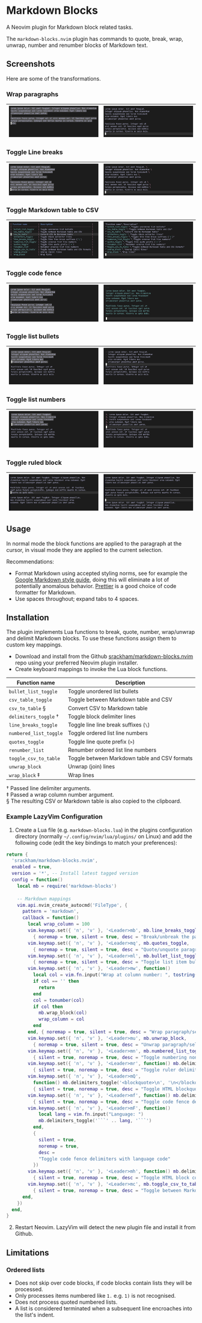 # Markdown Blocks

A Neovim plugin for Markdown block related tasks.

The `markdown-blocks.nvim` plugin has commands to quote, break, wrap, unwrap, number and renumber blocks of Markdown text.

## Screenshots

Here are some of the transformations.

### Wrap paragraphs

| ![Alt text](screenshots/image1.png) | ![Alt text](screenshots/image2.png) |
| ----------------------------------- | ----------------------------------- |

### Toggle Line breaks

| ![Alt text](screenshots/image3.png) | ![Alt text](screenshots/image4.png) |
| ----------------------------------- | ----------------------------------- |

### Toggle Markdown table to CSV

| ![Alt text](screenshots/image5.png) | ![Alt text](screenshots/image6.png) |
| ----------------------------------- | ----------------------------------- |

### Toggle code fence

| ![Alt text](screenshots/image7.png) | ![Alt text](screenshots/image8.png) |
| ----------------------------------- | ----------------------------------- |

### Toggle list bullets

| ![Alt text](screenshots/image9.png) | ![Alt text](screenshots/image10.png) |
| ----------------------------------- | ------------------------------------ |

### Toggle list numbers

| ![Alt text](screenshots/image11.png) | ![Alt text](screenshots/image12.png) |
| ------------------------------------ | ------------------------------------ |

### Toggle ruled block

| ![Alt text](screenshots/image13.png) | ![Alt text](screenshots/image14.png) |
| ------------------------------------ | ------------------------------------ |

## Usage

In normal mode the block functions are applied to the paragraph at the cursor, in visual mode they are applied to the current selection.

Recommendations:

- Format Markdown using accepted styling norms, see for example the [Google Markdown style guide](https://google.github.io/styleguide/docguide/style.html), doing this will eliminate a lot of potentially anomalous behavior. [Prettier](https://prettier.io/) is a good choice of code formatter for Markdown.
- Use spaces throughout; expand tabs to 4 spaces.

## Installation

The plugin implements Lua functions to break, quote, number, wrap/unwrap and delimit Markdown blocks. To use these functions assign them to custom key mappings.

- Download and install from the Github [srackham/markdown-blocks.nvim](https://github.com/srackham/markdown-blocks.nvim) repo using your preferred Neovim plugin installer.
- Create keyboard mappings to invoke the Lua block functions.

| Function name          | Description                                   |
| ---------------------- | --------------------------------------------- |
| `bullet_list_toggle`   | Toggle unordered list bullets                 |
| `csv_table_toggle`     | Toggle between Markdown table and CSV         |
| `csv_to_table` §       | Convert CSV to Markdown table                 |
| `delimiters_toggle` †  | Toggle block delimiter lines                  |
| `line_breaks_toggle`   | Toggle line line break suffixes (`\`)         |
| `numbered_list_toggle` | Toggle ordered list line numbers              |
| `quotes_toggle`        | Toggle line quote prefix (`>`)                |
| `renumber_list`        | Renumber ordered list line numbers            |
| `toggle_csv_to_table`  | Toggle between Markdown table and CSV formats |
| `unwrap_block`         | Unwrap (join) lines                           |
| `wrap_block` ‡         | Wrap lines                                    |

† Passed line delimiter arguments. \
‡ Passed a wrap column number argument. \
§ The resulting CSV or Markdown table is also copied to the clipboard.

### Example LazyVim Configuration

1. Create a Lua file (e.g. `markdown-blocks.lua`) in the plugins configuration directory (normally `~/.config/nvim/lua/plugins/` on Linux) and add the following code (edit the key bindings to match your preferences):

````lua
return {
  'srackham/markdown-blocks.nvim',
  enabled = true,
  version = '*', -- Install latest tagged version
  config = function()
    local mb = require('markdown-blocks')

    -- Markdown mappings
    vim.api.nvim_create_autocmd('FileType', {
      pattern = 'markdown',
      callback = function()
        local wrap_column = 100
        vim.keymap.set({ 'n', 'v' }, '<Leader>mb', mb.line_breaks_toggle,
          { noremap = true, silent = true, desc = "Break/unbreak the paragraph/selection at the cursor" })
        vim.keymap.set({ 'n', 'v' }, '<Leader>mq', mb.quotes_toggle,
          { noremap = true, silent = true, desc = "Quote/unquote paragraph/selection at the cursor" })
        vim.keymap.set({ 'n', 'v' }, '<Leader>ml', mb.bullet_list_toggle,
          { noremap = true, silent = true, desc = "Toggle list item bullets in paragraph/selection at the cursor" })
        vim.keymap.set({ 'n', 'v' }, '<Leader>mw', function()
          local col = vim.fn.input("Wrap at column number: ", tostring(wrap_column))
          if col == '' then
            return
          end
          col = tonumber(col)
          if col then
            mb.wrap_block(col)
            wrap_column = col
          end
        end, { noremap = true, silent = true, desc = "Wrap paragraph/selection" })
        vim.keymap.set({ 'n', 'v' }, '<Leader>mu', mb.unwrap_block,
          { noremap = true, silent = true, desc = "Unwrap paragraph/selection" })
        vim.keymap.set({ 'n', 'v' }, '<Leader>mn', mb.numbered_list_toggle,
          { silent = true, noremap = true, desc = "Toggle numbering non-indented lines" })
        vim.keymap.set({ 'n', 'v' }, '<Leader>mr', function() mb.delimiters_toggle('___', '___') end,
          { silent = true, noremap = true, desc = "Toggle ruler delimiters" })
        vim.keymap.set({ 'n', 'v' }, '<Leader>mQ',
          function() mb.delimiters_toggle('<blockquote>\n', '\n</blockquote>') end,
          { silent = true, noremap = true, desc = "Toggle HTML blockquote delimiters" })
        vim.keymap.set({ 'n', 'v' }, '<Leader>mf', function() mb.delimiters_toggle('```', '```') end,
          { silent = true, noremap = true, desc = "Toggle code fence delimiters" })
        vim.keymap.set({ 'n', 'v' }, '<Leader>mF', function()
            local lang = vim.fn.input("Language: ")
            mb.delimiters_toggle('```' .. lang, '```')
          end,
          {
            silent = true,
            noremap = true,
            desc =
            "Toggle code fence delimiters with language code"
          })
        vim.keymap.set({ 'n', 'v' }, '<Leader>mh', function() mb.delimiters_toggle('<!--', '-->') end,
          { silent = true, noremap = true, desc = "Toggle HTML block comment delimiters" })
        vim.keymap.set({ 'n', 'v' }, '<Leader>mc', mb.toggle_csv_to_table,
          { silent = true, noremap = true, desc = "Toggle between Markdown table and CSV" })
      end,
    })
  end,
}
````

2. Restart Neovim. LazyVim will detect the new plugin file and install it from Github.

## Limitations

### Ordered lists

- Does not skip over code blocks, if code blocks contain lists they will be processed.
- Only processes items numbered like `1.` e.g. `1)` is not recognised.
- Does not process quoted numbered lists.
- A list is considered terminated when a subsequent line encroaches into the list's indent.

<!--
## Todo

- Write tests (use the digraph-picker.nvim tests as a model).

## Test paragraphs

Lorem ipsum dolor. Sit amet feugiat. Integer aliquam phasellus. Non
elementum taciti suspendisse sed lorem tincidunt urna euismod. Eget
libero mus ullamcorper phasellus amet purus.

---

Facilisis fusce purus. Integer vel ut orci aenean est. Ut faucibus
eget purus turpis perspiciatis. Quisque sed mattis mauris in cursus.
Viverra ac quis duis.

---

Lorem ipsum dolor. Sit amet feugiat. Integer aliquam phasellus.
Non elementum taciti suspendisse sed lorem tincidunt urna
euismod. Eget libero mus ullamcorper phasellus amet purus.
-->
